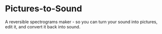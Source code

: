 # Pictures-to-Sound
A reversible spectrograms maker - so you can turn your sound into pictures, edit it, and convert it back into sound.
